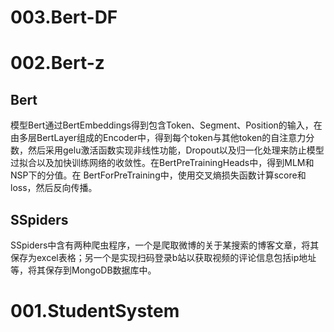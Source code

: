# 003.Bert-DF

# 002.Bert-z
## Bert
模型Bert通过BertEmbeddings得到包含Token、Segment、Position的输入，在由多层BertLayer组成的Encoder中，得到每个token与其他token的自注意力分数，然后采用gelu激活函数实现非线性功能，Dropout以及归一化处理来防止模型过拟合以及加快训练网络的收敛性。在BertPreTrainingHeads中，得到MLM和NSP下的分值。在 BertForPreTraining中，使用交叉熵损失函数计算score和loss，然后反向传播。
## SSpiders
SSpiders中含有两种爬虫程序，一个是爬取微博的关于某搜索的博客文章，将其保存为excel表格；另一个是实现扫码登录b站以获取视频的评论信息包括ip地址等，将其保存到MongoDB数据库中。

# 001.StudentSystem

